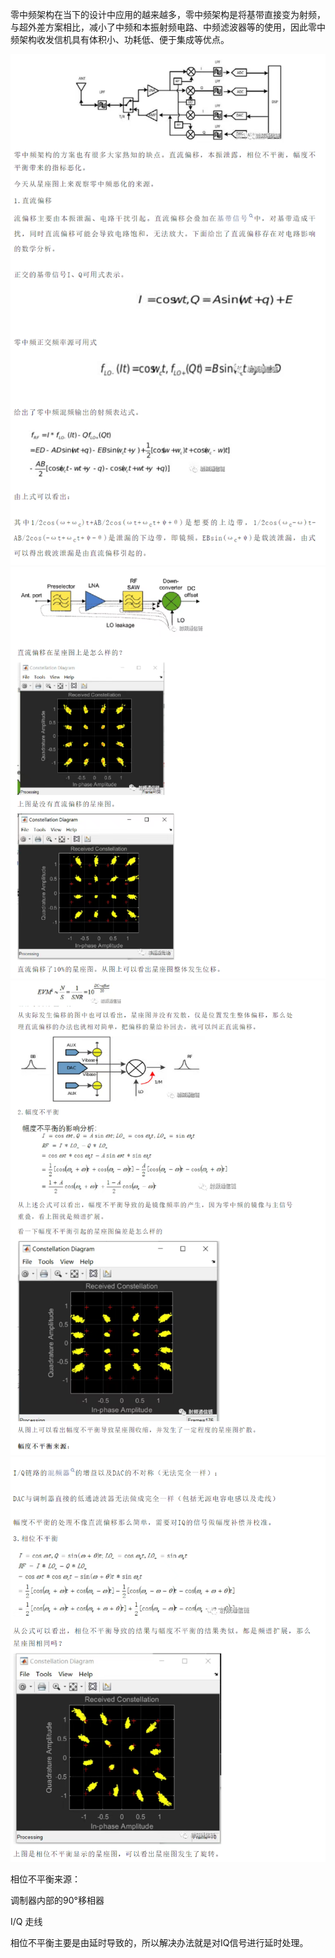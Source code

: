 
零中频架构在当下的设计中应用的越来越多，零中频架构是将基带直接变为射频，与超外差方案相比，减小了中频和本振射频电路、中频滤波器等的使用，因此零中频架构收发信机具有体积小、功耗低、便于集成等优点。

![](https://raw.githubusercontent.com/LeroyK111/pictureBed/master/20250506164930.png)
![](https://raw.githubusercontent.com/LeroyK111/pictureBed/master/20250506164951.png)
![](https://raw.githubusercontent.com/LeroyK111/pictureBed/master/20250506165009.png)
![](https://raw.githubusercontent.com/LeroyK111/pictureBed/master/20250506165028.png)

相位不平衡来源： 

调制器内部的90°移相器

I/Q 走线

相位不平衡主要是由延时导致的，所以解决办法就是对IQ信号进行延时处理。




